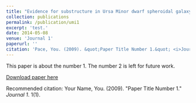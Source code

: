```yaml
---
title: "Evidence for substructure in Ursa Minor dwarf spheroidal galaxy using a Bayesian object detection method"
collection: publications
permalink: /publication/umi1
excerpt: 'test.'
date: 2014-05-08
venue: 'Journal 1'
paperurl: ''
citation: 'Pace, You. (2009). &quot;Paper Title Number 1.&quot; <i>Journal 1</i>. 1(1).'
---
```

This paper is about the number 1. The number 2 is left for future work.

[Download paper here](http://adsabs.harvard.edu/abs/2014MNRAS.442.1718P)

Recommended citation: Your Name, You. (2009). "Paper Title Number 1." <i>Journal 1</i>. 1(1).
